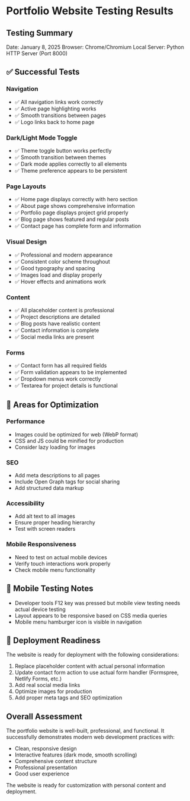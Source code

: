 # Portfolio Website Testing Results

## Testing Summary
Date: January 8, 2025
Browser: Chrome/Chromium
Local Server: Python HTTP Server (Port 8000)

## ✅ Successful Tests

### Navigation
- ✅ All navigation links work correctly
- ✅ Active page highlighting works
- ✅ Smooth transitions between pages
- ✅ Logo links back to home page

### Dark/Light Mode Toggle
- ✅ Theme toggle button works perfectly
- ✅ Smooth transition between themes
- ✅ Dark mode applies correctly to all elements
- ✅ Theme preference appears to be persistent

### Page Layouts
- ✅ Home page displays correctly with hero section
- ✅ About page shows comprehensive information
- ✅ Portfolio page displays project grid properly
- ✅ Blog page shows featured and regular posts
- ✅ Contact page has complete form and information

### Visual Design
- ✅ Professional and modern appearance
- ✅ Consistent color scheme throughout
- ✅ Good typography and spacing
- ✅ Images load and display properly
- ✅ Hover effects and animations work

### Content
- ✅ All placeholder content is professional
- ✅ Project descriptions are detailed
- ✅ Blog posts have realistic content
- ✅ Contact information is complete
- ✅ Social media links are present

### Forms
- ✅ Contact form has all required fields
- ✅ Form validation appears to be implemented
- ✅ Dropdown menus work correctly
- ✅ Textarea for project details is functional

## 🔧 Areas for Optimization

### Performance
- Images could be optimized for web (WebP format)
- CSS and JS could be minified for production
- Consider lazy loading for images

### SEO
- Add meta descriptions to all pages
- Include Open Graph tags for social sharing
- Add structured data markup

### Accessibility
- Add alt text to all images
- Ensure proper heading hierarchy
- Test with screen readers

### Mobile Responsiveness
- Need to test on actual mobile devices
- Verify touch interactions work properly
- Check mobile menu functionality

## 📱 Mobile Testing Notes
- Developer tools F12 key was pressed but mobile view testing needs actual device testing
- Layout appears to be responsive based on CSS media queries
- Mobile menu hamburger icon is visible in navigation

## 🚀 Deployment Readiness
The website is ready for deployment with the following considerations:
1. Replace placeholder content with actual personal information
2. Update contact form action to use actual form handler (Formspree, Netlify Forms, etc.)
3. Add real social media links
4. Optimize images for production
5. Add proper meta tags and SEO optimization

## Overall Assessment
The portfolio website is well-built, professional, and functional. It successfully demonstrates modern web development practices with:
- Clean, responsive design
- Interactive features (dark mode, smooth scrolling)
- Comprehensive content structure
- Professional presentation
- Good user experience

The website is ready for customization with personal content and deployment.

